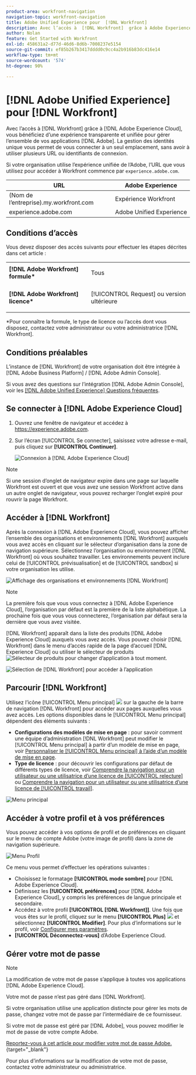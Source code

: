 ```yaml
---
product-area: workfront-navigation
navigation-topic: workfront-navigation
title: Adobe Unified Experience pour  [!DNL Workfront]
description: Avec l’accès à  [!DNL Workfront]  grâce à Adobe Experience Cloud, vous bénéficiez d’une expérience transparente et unifiée pour gérer l’ensemble vos applications Adobe.
author: Nolan
feature: Get Started with Workfront
exl-id: 458631a2-d77d-46d6-8d6b-7008237e5154
source-git-commit: ef85b267b3417dddd0c9cc4a2b916b83dc416e14
workflow-type: tm+mt
source-wordcount: '574'
ht-degree: 90%

---
```


# [!DNL Adobe Unified Experience] pour [!DNL Workfront]

Avec l’accès à [!DNL Workfront] grâce à [!DNL Adobe Experience Cloud], vous bénéficiez d’une expérience transparente et unifiée pour gérer l’ensemble de vos applications [!DNL Adobe]. La gestion des identités unique vous permet de vous connecter à un seul emplacement, sans avoir à utiliser plusieurs URL ou identifiants de connexion.

Si votre organisation utilise l’expérience unifiée de l’Adobe, l’URL que vous utilisez pour accéder à Workfront commence par `experience.adobe.com`.

| URL | Adobe Experience |
|------------|------------|
| (Nom de l’entreprise).my.workfront.com | Expérience Workfront |
| experience.adobe.com | Adobe Unified Experience |

## Conditions d’accès

Vous devez disposer des accès suivants pour effectuer les étapes décrites dans cet article :

<table style="table-layout:auto"> 
 <col> 
 <col> 
 <tbody> 
  <tr> 
   <td role="rowheader"><strong>[!DNL Adobe Workfront] formule*</strong></td> 
   <td> <p>Tous</p> </td> 
  </tr> 
  <tr> 
   <td role="rowheader"><strong>[!DNL Adobe Workfront] licence*</strong></td> 
   <td> <p>[!UICONTROL Request] ou version ultérieure</p> </td> 
  </tr> 
 </tbody> 
</table>

&#42;Pour connaître la formule, le type de licence ou l’accès dont vous disposez, contactez votre administrateur ou votre administratrice [!DNL Workfront].

## Conditions préalables

L’instance de [!DNL Workfront] de votre organisation doit être intégrée à [!DNL Adobe Business Platform] / [!DNL Adobe Admin Console].

Si vous avez des questions sur l’intégration [!DNL Adobe Admin Console], voir les [[!DNL Adobe Unified Experience] Questions fréquentes](/help/quicksilver/workfront-basics/navigate-workfront/workfront-navigation/unified-experience-faq.md/).

## Se connecter à [!DNL Adobe Experience Cloud]

1. Ouvrez une fenêtre de navigateur et accédez à <https://experience.adobe.com>.
1. Sur l’écran [!UICONTROL Se connecter], saisissez votre adresse e-mail, puis cliquez sur **[!UICONTROL Continuer]**.

   ![Connexion à [!DNL Adobe Experience Cloud]](assets/aec-login-page.png)

>[!NOTE]
>
>Si une session d’onglet de navigateur expire dans une page sur laquelle Workfront est ouvert et que vous avez une session Workfront active dans un autre onglet de navigateur, vous pouvez recharger l’onglet expiré pour rouvrir la page Workfront.

## Accéder à [!DNL Workfront]

Après la connexion à [!DNL Adobe Experience Cloud], vous pouvez afficher l’ensemble des organisations et environnements [!DNL Workfront] auxquels vous avez accès en cliquant sur le sélecteur d’organisation dans la zone de navigation supérieure. Sélectionnez l’organisation ou environnement [!DNL Workfront] où vous souhaitez travailler. Les environnements peuvent inclure celui de [!UICONTROL prévisualisation] et de [!UICONTROL sandbox] si votre organisation les utilise.

![Affichage des organisations et environnements [!DNL Workfront]](assets/aec-view-all-orgs.png)

>[!NOTE]
>
>La première fois que vous vous connectez à [!DNL Adobe Experience Cloud], l’organisation par défaut est la première de la liste alphabétique. La prochaine fois que vous vous connecterez, l’organisation par défaut sera la dernière que vous avez visitée.

[!DNL Workfront] apparaît dans la liste des produits [!DNL Adobe Experience Cloud] auxquels vous avez accès. Vous pouvez choisir [!DNL Workfront] dans le menu d’accès rapide de la page d’accueil [!DNL Experience Cloud] ou utiliser le sélecteur de produits ![Sélecteur de produits](assets/main-menu-icon.png) pour changer d’application à tout moment.

![Sélection de [!DNL Workfront] pour accéder à l’application](assets/aec-product-switcher.png)

## Parcourir [!DNL Workfront]

Utilisez l’icône [!UICONTROL Menu principal] ![](assets/main-menu-icon-left-nav.png) sur la gauche de la barre de navigation [!DNL Workfront] pour accéder aux pages auxquelles vous avez accès. Les options disponibles dans le [!UICONTROL Menu principal] dépendent des éléments suivants :

* **Configurations des modèles de mise en page** : pour savoir comment une équipe d’administration [!DNL Workfront] peut modifier le [!UICONTROL Menu principal] à partir d’un modèle de mise en page, voir [Personnaliser le [!UICONTROL Menu principal] à l’aide d’un modèle de mise en page](/help/quicksilver/administration-and-setup/customize-workfront/use-layout-templates/customize-main-menu.md).
* **Type de licence** : pour découvrir les configurations par défaut de différents types de licence, voir [Comprendre la navigation pour un utilisateur ou une utilisatrice d’une licence de [!UICONTROL relecture]](/help/quicksilver/workfront-basics/navigate-workfront/workfront-navigation/reviewer-global-navigation-bar.md) ou [Comprendre la navigation pour un utilisateur ou une utilisatrice d’une licence de [!UICONTROL travail]](/help/quicksilver/workfront-basics/navigate-workfront/workfront-navigation/worker-global-navigation-bar.md).

![Menu principal](assets/main-menu-options-left-nav.png)

## Accéder à votre profil et à vos préférences

Vous pouvez accéder à vos options de profil et de préférences en cliquant sur le menu de compte Adobe (votre image de profil) dans la zone de navigation supérieure.

![Menu Profil](assets/aec-profile-picture-menu.png)

Ce menu vous permet d’effectuer les opérations suivantes :

* Choisissez le formatage **[!UICONTROL mode sombre]** pour [!DNL Adobe Experience Cloud].
* Définissez les **[!UICONTROL préférences]** pour [!DNL Adobe Experience Cloud], y compris les préférences de langue principale et secondaire.
* Accédez à votre profil **[!UICONTROL [!DNL Workfront]]**. Une fois que vous êtes sur le profil, cliquez sur le menu **[!UICONTROL Plus]** ![](assets/more-icon.png) et sélectionnez **[!UICONTROL Modifier]**. Pour plus d’informations sur le profil, voir [Configurer mes paramètres](/help/quicksilver/workfront-basics/manage-your-account-and-profile/configuring-your-user-profile/configure-my-settings.md).
* **[!UICONTROL Déconnectez-vous]** d’Adobe Experience Cloud.

## Gérer votre mot de passe

>[!NOTE]
>
>La modification de votre mot de passe s’applique à toutes vos applications [!DNL Adobe Experience Cloud].

Votre mot de passe n’est pas géré dans [!DNL Workfront].

Si votre organisation utilise une application distincte pour gérer les mots de passe, changez votre mot de passe par l’intermédiaire de ce fournisseur.

Si votre mot de passe est géré par [!DNL Adobe], vous pouvez modifier le mot de passe de votre compte Adobe.

[Reportez-vous à cet article pour modifier votre mot de passe Adobe.](https://helpx.adobe.com/manage-account/using/change-or-reset-password.html){target="_blank"}

Pour plus d’informations sur la modification de votre mot de passe, contactez votre administrateur ou administratrice.

